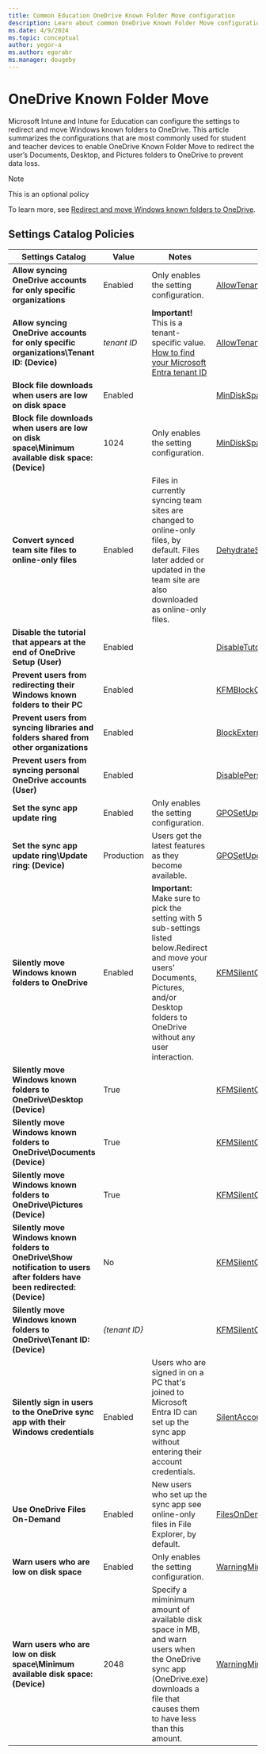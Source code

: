 ```yaml
---
title: Common Education OneDrive Known Folder Move configuration
description: Learn about common OneDrive Known Folder Move configuration used by Education organizations in Intune.
ms.date: 4/9/2024
ms.topic: conceptual
author: yegor-a
ms.author: egorabr
ms.manager: dougeby
---
```


# OneDrive Known Folder Move

Microsoft Intune and Intune for Education can configure the settings to redirect and move Windows known folders to OneDrive. This article summarizes the configurations that are most commonly used for student and teacher devices to enable OneDrive Known Folder Move to redirect the user’s Documents, Desktop, and Pictures folders to OneDrive to prevent data loss.

> [!NOTE]
> This is an optional policy

To learn more, see [Redirect and move Windows known folders to OneDrive](/sharepoint/redirect-known-folders).

## Settings Catalog Policies

| **Settings Catalog** | **Value** | **Notes** | **CSP** |
|---|---|---|---|
| **Allow syncing OneDrive accounts for only specific organizations** | Enabled | Only enables the setting configuration. | [AllowTenantList](/sharepoint/use-group-policy#allow-syncing-onedrive-accounts-for-only-specific-organizations) |
| **Allow syncing OneDrive accounts for only specific organizations\Tenant ID: (Device)** | _tenant ID_ | **Important!** This is a tenant-specific value. [How to find your Microsoft Entra tenant ID](/entra/fundamentals/how-to-find-tenant)| [AllowTenantList](/sharepoint/use-group-policy#allow-syncing-onedrive-accounts-for-only-specific-organizations) |
| **Block file downloads when users are low on disk space** | Enabled | | [MinDiskSpaceLimitInMB](/sharepoint/use-group-policy#block-file-downloads-when-users-are-low-on-disk-space) |
| **Block file downloads when users are low on disk space\Minimum available disk space: (Device)** | 1024 | Only enables the setting configuration. | [MinDiskSpaceLimitInMB](/sharepoint/use-group-policy#block-file-downloads-when-users-are-low-on-disk-space) |
| **Convert synced team site files to online-only files** | Enabled | Files in currently syncing team sites are changed to online-only files, by default. Files later added or updated in the team site are also downloaded as online-only files. | [DehydrateSyncedTeamSites](/sharepoint/use-group-policy#convert-synced-team-site-files-to-online-only-files) |
| **Disable the tutorial that appears at the end of OneDrive Setup (User)** | Enabled | | [DisableTutorial](/sharepoint/use-group-policy#disable-the-tutorial-that-appears-at-the-end-of-onedrive-setup) |
| **Prevent users from redirecting their Windows known folders to their PC** | Enabled | | [KFMBlockOptOut](/sharepoint/use-group-policy#prevent-users-from-redirecting-their-windows-known-folders-to-their-pc) |
| **Prevent users from syncing libraries and folders shared from other organizations** | Enabled | | [BlockExternalSync](/sharepoint/use-group-policy#prevent-users-from-syncing-libraries-and-folders-shared-from-other-organizations) |
| **Prevent users from syncing personal OneDrive accounts (User)** | Enabled | | [DisablePersonalSync](/sharepoint/use-group-policy#prevent-users-from-syncing-personal-onedrive-accounts) |
| **Set the sync app update ring** | Enabled | Only enables the setting configuration. | [GPOSetUpdateRing](/sharepoint/use-group-policy#set-the-sync-app-update-ring) |
| **Set the sync app update ring\Update ring: (Device)** | Production | Users get the latest features as they become available. | [GPOSetUpdateRing](/sharepoint/use-group-policy#set-the-sync-app-update-ring) |
| **Silently move Windows known folders to OneDrive** | Enabled | **Important:** Make sure to pick the setting with 5 sub-settings listed below.Redirect and move your users' Documents, Pictures, and/or Desktop folders to OneDrive without any user interaction. | [KFMSilentOptIn](/sharepoint/use-group-policy#silently-move-windows-known-folders-to-onedrive) |
| **Silently move Windows known folders to OneDrive\Desktop (Device)** | True | | [KFMSilentOptIn](/sharepoint/use-group-policy#silently-move-windows-known-folders-to-onedrive) |
| **Silently move Windows known folders to OneDrive\Documents (Device)** | True | | [KFMSilentOptIn](/sharepoint/use-group-policy#silently-move-windows-known-folders-to-onedrive) |
| **Silently move Windows known folders to OneDrive\Pictures (Device)** | True | | [KFMSilentOptIn](/sharepoint/use-group-policy#silently-move-windows-known-folders-to-onedrive) |
| **Silently move Windows known folders to OneDrive\Show notification to users after folders have been redirected: (Device)** | No | | [KFMSilentOptIn](/sharepoint/use-group-policy#silently-move-windows-known-folders-to-onedrive) |
| **Silently move Windows known folders to OneDrive\Tenant ID: (Device)** | _{tenant ID}_ | | [KFMSilentOptIn](/sharepoint/use-group-policy#silently-move-windows-known-folders-to-onedrive) |
| **Silently sign in users to the OneDrive sync app with their Windows credentials** | Enabled | Users who are signed in on a PC that's joined to Microsoft Entra ID can set up the sync app without entering their account credentials. | [SilentAccountConfig](/sharepoint/use-group-policy#silently-sign-in-users-to-the-onedrive-sync-app-with-their-windows-credentials) |
| **Use OneDrive Files On-Demand** | Enabled | New users who set up the sync app see online-only files in File Explorer, by default. | [FilesOnDemandEnabled](/sharepoint/use-group-policy#use-onedrive-files-on-demand) |
| **Warn users who are low on disk space** | Enabled | Only enables the setting configuration. | [WarningMinDiskSpaceLimitInMB](/sharepoint/use-group-policy#warn-users-who-are-low-on-disk-space) |
| **Warn users who are low on disk space\Minimum available disk space: (Device)** | 2048 |  Specify a miminimum amount of available disk space in MB, and warn users when the OneDrive sync app (OneDrive.exe) downloads a file that causes them to have less than this amount. | [WarningMinDiskSpaceLimitInMB](/sharepoint/use-group-policy#warn-users-who-are-low-on-disk-space) |
